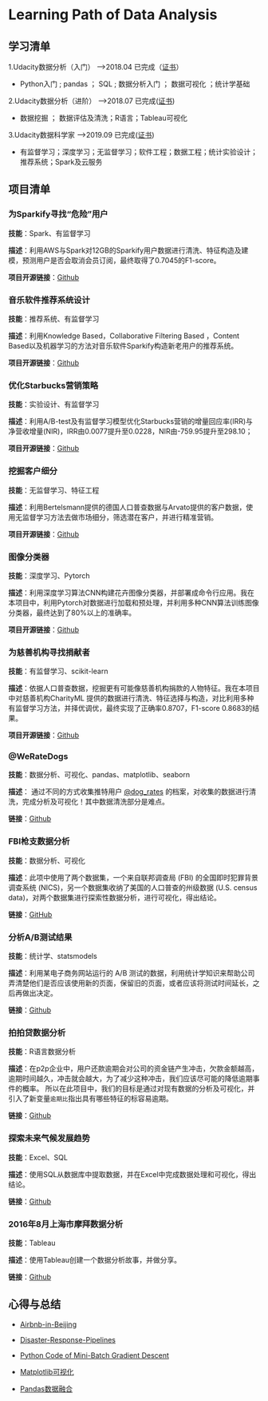 # Learning Path of Data Analysis
## 学习清单
1.Udacity数据分析（入门） -->2018.04 已完成（[证书](https://confirm.udacity.com/LGUKXDDT)）

- Python入门 ;  pandas ； SQL ; 数据分析入门 ； 数据可视化 ；统计学基础   

2.Udacity数据分析（进阶） -->2018.07 已完成([证书](https://confirm.udacity.com/KFHYJG6D))

  - 数据挖掘 ； 数据评估及清洗；R语言；Tableau可视化

3.Udacity数据科学家 -->2019.09 已完成([证书](https://confirm.udacity.com/42FDMFVD))

- 有监督学习；深度学习；无监督学习；软件工程；数据工程；统计实验设计；推荐系统；Spark及云服务

## 项目清单

### 为Sparkify寻找“危险”用户

**技能**：Spark、有监督学习

**描述**：利用AWS与Spark对12GB的Sparkify用户数据进行清洗、特征构造及建模，预测用户是否会取消会员订阅，最终取得了0.7045的F1-score。

**项目开源链接**：[Github](https://github.com/CapAllen/Sparkify)

### 音乐软件推荐系统设计

**技能**：推荐系统、有监督学习

**描述**：利用Knowledge Based，Collaborative Filtering Based ，Content Based以及机器学习的方法对音乐软件Sparkify构造新老用户的推荐系统。

**项目开源链接**：[Github]()

### 优化Starbucks营销策略

**技能**：实验设计、有监督学习

**描述**：利用A/B-test及有监督学习模型优化Starbucks营销的增量回应率(IRR)与净营收增量(NIR)，IRR由0.0077提升至0.0228，NIR由-759.95提升至298.10；

**项目开源链接**：[Github]()

### 挖掘客户细分

**技能**：无监督学习、特征工程

**描述**：利用Bertelsmann提供的德国人口普查数据与Arvato提供的客户数据，使用无监督学习方法去做市场细分，筛选潜在客户，并进行精准营销。

**项目开源链接**：[Github]()

### 图像分类器

**技能**：深度学习、Pytorch

**描述**：利用深度学习算法CNN构建花卉图像分类器，并部署成命令行应用。我在本项目中，利用Pytorch对数据进行加载和预处理，并利用多种CNN算法训练图像分类器，最终达到了80%以上的准确率。

**项目开源链接**：[Github](https://github.com/CapAllen/Learning-Path/tree/master/%E5%9B%BE%E5%83%8F%E5%88%86%E7%B1%BB%E5%99%A8)

### 为慈善机构寻找捐献者

**技能**：有监督学习、scikit-learn

**描述**：依据人口普查数据，挖掘更有可能像慈善机构捐款的人物特征。我在本项目中对慈善机构CharityML 提供的数据进行清洗、特征选择与构造，对比利用多种有监督学习方法，并择优调优，最终实现了正确率0.8707，F1-score 0.8683的结果。

**项目开源链接**：[Github](https://github.com/CapAllen/Learning-Path/tree/master/%E4%B8%BA%E6%85%88%E5%96%84%E6%9C%BA%E6%9E%84%E5%AF%BB%E6%89%BE%E6%8D%90%E7%8C%AE%E8%80%85)

### @WeRateDogs

**技能**：数据分析、可视化、pandas、matplotlib、seaborn

**描述**： 通过不同的方式收集推特用户 [@dog_rates](https://twitter.com/dog_rates) 的档案，对收集的数据进行清洗，完成分析及可视化！其中数据清洗部分是难点。

**链接**：[Github](https://github.com/CapAllen/Learning-Path/tree/master/%40WeRateDogs)

### FBI枪支数据分析

**技能**：数据分析、可视化

**描述**：此项中使用了两个数据集，一个来自联邦调查局 (FBI) 的全国即时犯罪背景调查系统 (NICS)，另一个数据集收纳了美国的人口普查的州级数据 (U.S. census data)，对两个数据集进行探索性数据分析，进行可视化，得出结论。

**链接**：[GitHub](https://github.com/CapAllen/Learning-Path/tree/master/FBI%E6%9E%AA%E6%94%AF%E6%95%B0%E6%8D%AE%E5%88%86%E6%9E%90)

### 分析A/B测试结果

**技能**：统计学、statsmodels

**描述**：利用某电子商务网站运行的 A/B 测试的数据，利用统计学知识来帮助公司弄清楚他们是否应该使用新的页面，保留旧的页面，或者应该将测试时间延长，之后再做出决定。

**链接**：[Github](https://github.com/CapAllen/Learning-Path/tree/master/%E5%88%86%E6%9E%90AB%E6%B5%8B%E8%AF%95%E7%BB%93%E6%9E%9C)

### 拍拍贷数据分析

**技能**：R语言数据分析

**描述**：在p2p企业中，用户还款逾期会对公司的资金链产生冲击，欠款金额越高，逾期时间越久，冲击就会越大，为了减少这种冲击，我们应该尽可能的降低逾期事件的概率。 所以在此项目中，我们的目标是通过对现有数据的分析及可视化，并引入了新变量`逾期比`指出具有哪些特征的标容易逾期。

**链接**：[Github](https://github.com/CapAllen/Learning-Path/tree/master/%E6%8B%8D%E6%8B%8D%E8%B4%B7%E6%95%B0%E6%8D%AE%E5%88%86%E6%9E%90)

### 探索未来气候发展趋势

**技能**：Excel、SQL

**描述**：使用SQL从数据库中提取数据，并在Excel中完成数据处理和可视化，得出结论。

**链接**：[Github](https://github.com/CapAllen/Learning-Path/tree/master/%E6%8E%A2%E7%B4%A2%E6%9C%AA%E6%9D%A5%E6%B0%94%E5%80%99%E5%8F%91%E5%B1%95%E8%B6%8B%E5%8A%BF)

### 2016年8月上海市摩拜数据分析

**技能**：Tableau

**描述**：使用Tableau创建一个数据分析故事，并做分享。

**链接**：[Github](https://github.com/CapAllen/Learning-Path/tree/master/2016%E5%B9%B48%E6%9C%88%E4%B8%8A%E6%B5%B7%E5%B8%82%E6%91%A9%E6%8B%9C%E6%95%B0%E6%8D%AE%E5%88%86%E6%9E%90)

## 心得与总结

- [Airbnb-in-Beijing](https://github.com/CapAllen/Airbnb-in-Beijing)
- [Disaster-Response-Pipelines](https://github.com/CapAllen/Disaster-Response-Pipelines)

- [Python Code of Mini-Batch Gradient Descent](http://www.capallen.top/dsnd/2018/12/02/mini-batch-gradient-descent/)

- [Matplotlib可视化](http://www.capallen.top/dand-vip/2018/08/28/%E7%AC%AC%E4%B8%83%E5%91%A8-Matplotlib%E5%8F%AF%E8%A7%86%E5%8C%96/)
- [Pandas数据融合](http://www.capallen.top/dand-vip/2018/08/21/%E7%AC%AC%E5%85%AD%E5%91%A8-2-%E6%95%B0%E6%8D%AE%E8%9E%8D%E5%90%88/)

